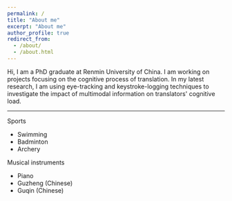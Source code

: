 ```yaml
---
permalink: /
title: "About me"
excerpt: "About me"
author_profile: true
redirect_from: 
  - /about/
  - /about.html
---
```


Hi, I am a PhD graduate at Renmin University of China. I am working on projects focusing on the cognitive process of translation. In my latest research, I am using eye-tracking and keystroke-logging techniques to investigate the impact of multimodal information on translators' cognitive load.

---

Sports

  - Swimming
  - Badminton
  - Archery

Musical instruments

  - Piano
  - Guzheng (Chinese)
  - Guqin (Chinese)


